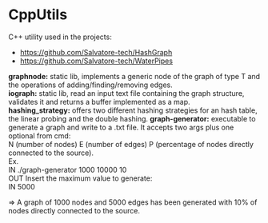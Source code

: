 # CppUtils
C++ utility used in the projects:
- https://github.com/Salvatore-tech/HashGraph
- https://github.com/Salvatore-tech/WaterPipes    


**graphnode:** static lib, implements a generic node of the graph of type T and the operations of adding/finding/removing edges.  
**iograph:** static lib, read an input text file containing the graph structure, validates it and returns a buffer implemented as a map.  
**hashing_strategy:** offers two different hashing strategies for an hash table, the linear probing and the double hashing.
**graph-generator:** executable to generate a graph and write to a .txt file. It accepts two args plus one optional from cmd:  
N (number of nodes) E (number of edges) P (percentage of nodes directly connected to the source).  
Ex.  
IN ./graph-generator 1000 10000 10  
OUT Insert the maximum value to generate:  
IN 5000  

=> A graph of 1000 nodes and 5000 edges has been generated with 10% of nodes directly connected to the source. 


